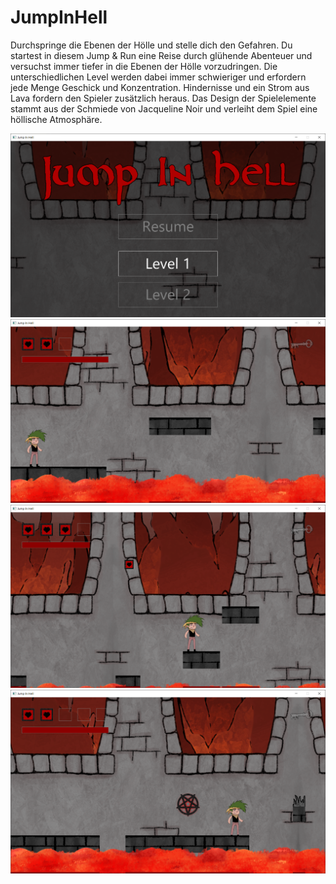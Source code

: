 # JumpInHell
Durchspringe die Ebenen der Hölle und stelle dich den Gefahren. Du startest in diesem Jump & Run eine Reise durch glühende Abenteuer und versuchst immer tiefer in die Ebenen der Hölle vorzudringen. Die unterschiedlichen Level werden dabei immer schwieriger und erfordern jede Menge Geschick und Konzentration. Hindernisse und ein Strom aus Lava fordern den Spieler zusätzlich heraus. Das Design der Spielelemente stammt aus der Schmiede von Jacqueline Noir und verleiht dem Spiel eine höllische Atmosphäre.

<img src="images/hell_01.png">
<img src="images/hell_02.png">
<img src="images/hell_03.png">
<img src="images/hell_04.png">